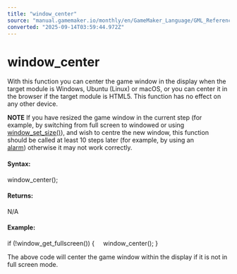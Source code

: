 ```yaml
---
title: "window_center"
source: "manual.gamemaker.io/monthly/en/GameMaker_Language/GML_Reference/Cameras_And_Display/The_Game_Window/window_center.htm"
converted: "2025-09-14T03:59:44.972Z"
---
```


# window\_center

With this function you can center the game window in the display when the target module is Windows, Ubuntu (Linux) or macOS, or you can center it in the browser if the target module is HTML5. This function has no effect on any other device.

**NOTE** If you have resized the game window in the current step (for example, by switching from full screen to windowed or using [window\_set\_size()](window_set_size.md)), and wish to centre the new window, this function should be called at least 10 steps later (for example, by using an [alarm](../../Asset_Management/Instances/Instance_Variables/alarm.md)) otherwise it may not work correctly.

#### Syntax:

window\_center();

#### Returns:

N/A

#### Example:

if (!window\_get\_fullscreen())
{
    window\_center();
}

The above code will center the game window within the display if it is not in full screen mode.